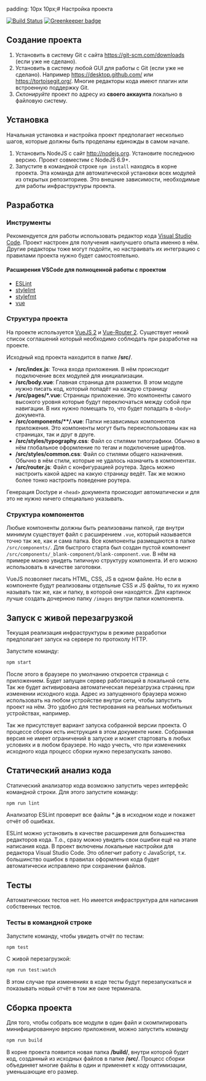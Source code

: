 padding: 10px 10px;# Настройка проекта

[![Build Status](https://travis-ci.org/fabrikaodua/frontend-ui-modus-8.svg?branch=master)](https://travis-ci.org/fabrikaodua/frontend-ui-modus-8)
[![Greenkeeper badge](https://badges.greenkeeper.io/fabrikaodua/frontend-ui-modus-8.svg?token=a8276c6672eeca7f58cc859e5458651d572911373480e926ff69a8341936de58&ts=1496889802839)](https://greenkeeper.io/)

## Создание проекта
1. Установить в систему Git с сайта https://git-scm.com/downloads (если уже не сделано).
2. Установить в систему любой GUI для работы с Git (если уже не сделано). Например https://desktop.github.com/ или https://tortoisegit.org/. Многие редакторы кода имеют плагин или встроенную поддержку Git.
3. *Склонируйте* проект по адресу из **своего аккаунта** локально в файловую систему. 

## Установка

Начальная установка и настройка проект предполагает несколько шагов, которые должны быть проделаны единожды в самом начале.

1. Установить NodeJS с сайт http://nodejs.org. Установите последнюю версию. Проект совместим с NodeJS 6.9+.
2. Запустите в командной строке `npm install` находясь в корне проекта. Эта команда для автоматической установки всех модулей из открытых репозиториев. Это внешние зависимости, необходимые для работы инфраструктуры проекта.

## Разработка

### Инструменты

Рекомендуется для работы использовать редактор кода [Visual Studio Code](https://code.visualstudio.com/). Проект настроен для получения наилучшего опыта именно в нём. Другие редакторы тоже могут подойти, но настраивать их интеграцию с правилами проекта нужно будет самостоятельно. 

#### Расширения VSCode для полноценной работы с проектом

- [ESLint](https://marketplace.visualstudio.com/items?itemName=dbaeumer.vscode-eslint)
- [stylelint](https://marketplace.visualstudio.com/items?itemName=shinnn.stylelint)
- [stylefmt](https://marketplace.visualstudio.com/items?itemName=mrmlnc.vscode-stylefmt)
- [vue](https://marketplace.visualstudio.com/items?itemName=liuji-jim.vue)

### Структура проекта

На проекте используется [VueJS 2](https://vuejs.org/) и [Vue-Router 2](https://router.vuejs.org/ru/). Существует некий список соглашений который необходимо соблюдать при разработке на проекте.

Исходный код проекта находится в папке **/src/**. 

- **/src/index.js**: Точка входа приложения. В нём происходит подключение всех модулей для инициализации.
- **/src/body.vue**: Главная страница для разметки. В этом модуле нужно писать код, который попадёт на каждую страницу
- **/src/pages/*.vue**: Страницы приложение. Это компоненты самого высокого уровня которые будут переключаться между собой при навигации. В них нужно помещать то, что будет попадать в `<body>` документа.
- **/src/сomponents/\*\*/.vue**: Папки независимых компонентов приложения. Это компоненты могут быть переиспользованы как на страницах, так и друг в друге.
- **/src/styles/typography.css**: Файл со стилями типографики. Обычно в нём глобальное оформление по тегам и подключение шрифтов.
- **/src/styles/common.css**: Файл со стилями общего назначения. Обычно в нём стили, которые не удалось назначить в компонентах.
- **/src/router.js**: Файл с конфигурацией роутера. Здесь можно настроить какой адрес на какую страницу ведёт. Так же можно более тонко настроить поведение роутера.

Генерация Doctype и `<head>` документа происходит автоматически и для это не нужно ничего специально указывать.

### Структура компонентов

Любые компоненты должны быть реализованы папкой, где внутри минимум существует файл с расширением `.vue`, который называется точно так же, как и сама папка. Все компоненты размещаются в папке `/src/сomponents/`. Для быстрого старта был создан пустой компонент `/src/сomponents/_blank-component/blank-component.vue`. В нём на примере можно увидеть типичную структуру компонента. И его можно использовать в качестве заготовки. 

VueJS позволяет писать HTML, CSS, JS в одном файле. Но если в компоненте будут реализованы отдельные CSS и JS файлы, то их нужно называть так же, как и папку, в которой они находятся. Для картинок лучше создать дочернюю папку `/images` внутри папки компонента.

## Запуск с живой перезагрузкой
Текущая реализация инфраструктуры в режиме разработки предполагает запуск на сервере по протоколу HTTP.  

Запустите команду: 

```bash
npm start
```

После этого в браузере по умолчанию откроется страница с приложением. Будет запущен сервер работающий в локальной сети. Так же будет активирована автоматическая перезагрузка страниц при изменении исходного кода. Адрес из запущенного браузера можно использовать на любом устройстве внутри сети, чтобы запустить проект на нём. Это удобно для тестирования на реальных мобильных устройствах, например.

Так же присутствует вариант запуска собранной версии проекта. О процессе сборки есть инструкция в этом документе ниже. Собранная версия не имеет ограничений в запуске и может стартовать в любых условиях и в любом браузере. Но надо учесть, что при изменениях исходного кода процесс сборки нужно перезапускать заново.

## Статический анализ кода
Статический анализатор кода возможно запустить через интерфейс командной строки. Для этого запустите команду:

```bash
npm run lint
```

Анализатор ESLint проверит все файлы ***.js** в исходном коде и покажет отчёт об ошибках.

ESLint можно установить в качестве расширения для большинства редакторов кода. Т.о., сразу можно увидеть свои ошибки ещё на этапе написания кода. В проект включены локальные настройки для редактора Visual Studio Code. Это облегчит работу с JavaScript, т.к. большинство ошибок в правилах оформления кода будет автоматически исправлено при сохранении файлов.

## Тесты
Автоматических тестов нет. Но имеется инфраструктура для написания собственных тестов. 

### Тесты в командной строке
Запустите команду, чтобы увидеть отчёт по тестам:

```bash
npm test
```

С живой перезагрузкой:

```bash
npm run test:watch
```

В этом случае при изменениях в коде тесты будут перезапускаться и показывать новый отчёт в том же окне терминала.

## Сборка проекта
Для того, чтобы собрать все модули в один файл и скомпилировать минифицированную версию приложения, можно запустить команду

```bash
npm run build
```

В корне проекта появится новая папка **/build/**, внутри которой будет код, созданный из исходных файлов в папке **/src/**. Процесс сборки объединяет многие файлы в один и применяет к коду оптимизации, уменьшающие его размер.